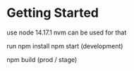 # Getting Started

use node 14.17.1
nvm can be used for that

run npm install
npm start (development)

npm build (prod / stage)
